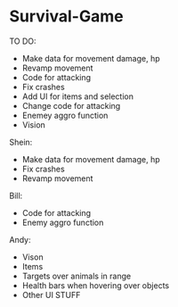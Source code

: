 # Survival-Game

TO DO:
* Make data for movement damage, hp
* Revamp movement
* Code for attacking
* Fix crashes
* Add UI for items and selection
* Change code for attacking
* Enemey aggro function
* Vision

Shein:
* Make data for movement damage, hp
* Fix crashes
* Revamp movement

Bill:
* Code for attacking
* Enemy aggro function

Andy:
* Vison
* Items
* Targets over animals in range
* Health bars when hovering over objects
* Other UI STUFF